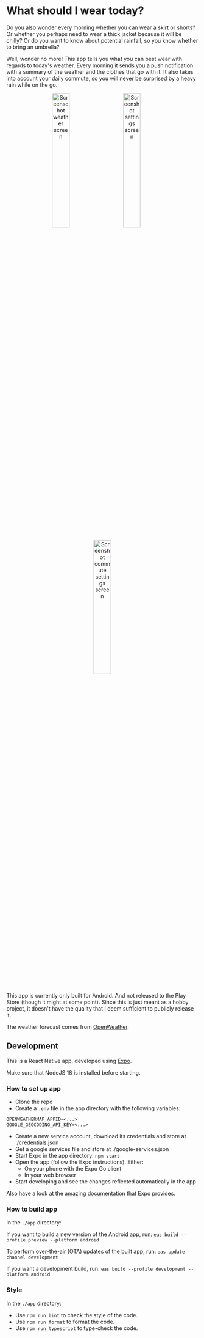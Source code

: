 # What should I wear today?

Do you also wonder every morning whether you can wear a skirt or shorts? Or whether you perhaps need to wear a thick jacket because it will be chilly? Or do you want to know about potential rainfall, so you know whether to bring an umbrella?

Well, wonder no more! This app tells you what you can best wear with regards to today's weather. Every morning it sends you a push notification with a summary of the weather and the clothes that go with it. It also takes into account your daily commute, so you will never be surprised by a heavy rain while on the go.

<p align="center">
  <img alt="Screenschot weather screen" src="screenshots/screenshot_weather.jpg" width="30%">
&nbsp; &nbsp; &nbsp; &nbsp;
  <img alt="Screenshot settings screen" src="screenshots/screenshot_settings.jpg" width="30%">
&nbsp; &nbsp; &nbsp; &nbsp;
  <img alt="Screenshot commute settings screen" src="screenshots/screenshot_commute_settings.jpg" width="30%">
</p>

This app is currently only built for Android. And not released to the Play Store (though it might at some point). Since this is just meant as a hobby project, it doesn't have the quality that I deem sufficient to publicly release it.

The weather forecast comes from [OpenWeather](https://openweathermap.org/api).

## Development

This is a React Native app, developed using [Expo](https://expo.io/).

Make sure that NodeJS 18 is installed before starting.

### How to set up app

- Clone the repo
- Create a `.env` file in the app directory with the following variables:

```
OPENWEATHERMAP_APPID=<...>
GOOGLE_GEOCODING_API_KEY=<...>
```

- Create a new service account, download its credentials and store at ./credentials.json
- Get a google services file and store at ./google-services.json
- Start Expo in the app directory: `npm start`
- Open the app (follow the Expo instructions). Either:
  - On your phone with the Expo Go client
  - In your web browser
- Start developing and see the changes reflected automatically in the app

Also have a look at the [amazing documentation](https://docs.expo.io/get-started/installation/) that Expo provides.

### How to build app

In the `./app` directory:

If you want to build a new version of the Android app, run:
`eas build --profile preview --platform android`

To perform over-the-air (OTA) updates of the built app, run:
`eas update --channel development`

If you want a development build, run:
`eas build --profile development --platform android`

### Style

In the `./app` directory:
- Use `npm run lint` to check the style of the code.
- Use `npm run format` to format the code.
- Use `npm run typescript` to type-check the code.

